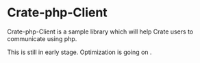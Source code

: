 Crate-php-Client
================

Crate-php-Client is a sample library which will help Crate users to communicate using php.

This is still in early stage. Optimization is going on . 
